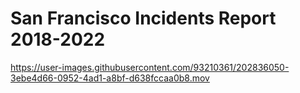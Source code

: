 # San Francisco Incidents Report 2018-2022

https://user-images.githubusercontent.com/93210361/202836050-3ebe4d66-0952-4ad1-a8bf-d638fccaa0b8.mov
